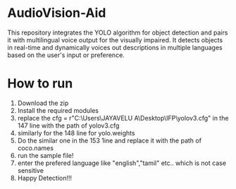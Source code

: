 # AudioVision-Aid
This repository integrates the YOLO algorithm for object detection and pairs it with multilingual voice output for the visually impaired. It detects objects in real-time and dynamically voices out descriptions in multiple languages based on the user's input or preference.


# How to run
1. Download the zip
2. Install the required modules
3. replace the cfg = r"C:\Users\JAYAVELU A\Desktop\IFP\yolov3.cfg" in the 147 line with the path of yolov3.cfg
4. similarly for the 148 line for yolo.weights
5. Do the similar one in the 153 1ine and replace it with the path of coco.names
6. run the sample file!
7. enter the prefered language like "english","tamil" etc.. which is not case sensitive
8. Happy Detection!!!
 
